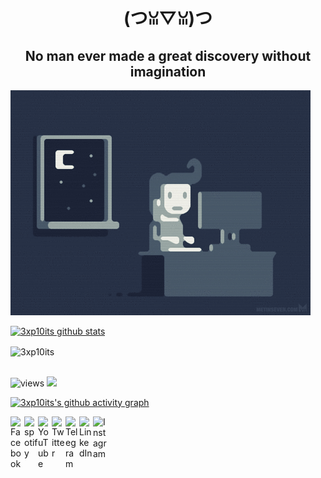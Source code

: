 <h1 align="center">(つꈍ▽ꈍ)つ</h1>
<h2 align="center">No man ever made a great discovery without imagination</h2>

<img src="https://github.com/3xp10its/3xp10its/blob/main/gifs/coding.gif" alt="coding ?">

[![3xp10its github stats](https://github-readme-stats.vercel.app/api?username=3xp10its&theme=dracula&show_icons=true)](https://github.com/3xp10its)

<p><img width="494" align="center" src="https://github-readme-stats.vercel.app/api/top-langs?username=3xp10its&theme=dracula&show_icons=true&locale=en&layout=compact" alt="3xp10its" /></p>

<br><img src="https://gpvc.arturio.dev/3xp10its" alt="views">
[<img src="https://img.shields.io/twitter/follow/mgdhermes?label=follow&style=social">](https://twitter.com/mgdhermes)

[![3xp10its's github activity graph](https://activity-graph.herokuapp.com/graph?username=3xp10its&bg_color=ffffff&color=777777&line=ff5200&point=1adbce&area=true&hide_border=true)](https://github.com/3xp10its/3xp10its/github-readme-activity-graph)

[<img align="left" alt="Facebook" width="22px" src="https://cdn-icons-png.flaticon.com/512/5968/5968764.png" />][facebook]
[<img align="left" alt="spotify" width="22px" src="https://cdn-icons-png.flaticon.com/512/174/174872.png" />][spotify]
[<img align="left" alt="YouTube" width="22px" src="https://cdn-icons-png.flaticon.com/512/1384/1384060.png" />][youtube]
[<img align="left" alt="Twitter" width="22px" src="https://cdn-icons-png.flaticon.com/512/733/733579.png" />][twitter]
[<img align="left" alt="Telegram" width="22px" src="https://cdn-icons-png.flaticon.com/512/5968/5968804.png" />][telegram]
[<img align="left" alt="LinkedIn" width="22px" src="https://cdn-icons-png.flaticon.com/512/145/145807.png" />][linkedin]
[<img align="left" alt="Instagram" width="22px" src="https://cdn-icons-png.flaticon.com/512/174/174855.png" />][instagram]

[facebook]: https://facebook.com/mgdahermes
[twitter]: https://twitter.com/mgdhermes
[spotify]: https://open.spotify.com/user/kmvfn282u89oqtrwn7ah9ksr1?si=3g8ZkjWyQLSVMRso4J11nQ
[youtube]: https://youtube.com/
[instagram]: https://instagram.com/in5ta3ram
[linkedin]: https://linkedin.com/in/linked0in
[telegram]: https://t.me/Mh08899
